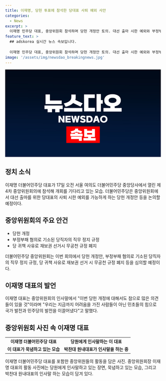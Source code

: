 ```yaml
---
title: 이재명, 당헌 투표에 참석한 당대표 사퇴 예외 사안
categories:
  - News
excerpt: >
  이재명 민주당 대표, 중앙위원회 참석하며 당헌 개정안 토의. 대선 출마 시한 예외와 부정부패 혐의 당직자 직무 정지 규정 투표 등, 논의될 예정. 이재명 대표는 의견 다양성을 강조하며 민주당의 발전을 민초들의 힘으로 얻었다고 강조.
feature_text: >
  ## adskorea 실시간 뉴스 속보입니다.

  이재명 민주당 대표, 중앙위원회 참석하며 당헌 개정안 토의. 대선 출마 시한 예외와 부정부패 혐의 당직자 직무 정지 규정 투표 등, 논의될 예정. 이재명 대표는 의견 다양성을 강조하며 민주당의 발전을 민초들의 힘으로 얻었다고 강조.
image: '/assets/img/newsdao_breakingnews.jpg'
---
```


<p><img src="/assets/img/newsdao_breakingnews.jpg" alt="adskorea 속보" /></p>

<h2 data-ke-size="size26">정치 소식</h2>

<p data-ke-size="size16">이재명 더불어민주당 대표가 17일 오전 서울 여의도 더불어민주당 중앙당사에서 열린 제4차 중앙위원회의에 참석해 개회를 기다리고 있는 모습. 더불어민주당은 중앙위원회에서 대선 출마를 위한 당대표의 사퇴 시한 예외를 가능하게 하는 당헌 개정안 등을 논의할 예정이다.</p>

<h2 data-ke-size="size24">중앙위원회의 주요 안건</h2>

<ul>
  <li>당헌 개정</li>
  <li>부정부패 혐의로 기소된 당직자의 직무 정지 규정</li>
  <li>당 귀책 사유로 재보권 선거시 무공천 규정 폐지</li>
</ul>

<p data-ke-size="size16">더불어민주당 중앙위원회는 이번 회의에서 당헌 개정안, 부정부패 혐의로 기소된 당직자의 직무 정지 규정, 당 귀책 사유로 재보권 선거 시 무공천 규정 폐지 등을 심의할 예정이다.</p>

<h2 data-ke-size="size24">이재명 대표의 발언</h2>

<p data-ke-size="size16">이재명 대표는 중앙위원회의 인사말에서 "이번 당헌 개정에 대해서도 참으로 많은 의견들이 있을 것"이라며 "우리는 지금까지 어려움을 가진 사람들이 아닌 민초들의 힘으로 국가 발전과 민주당의 발전을 이끌어냈다"고 말했다.</p>

<h2 data-ke-size="size24">중앙위원회 사진 속 이재명 대표</h2>

<table>
  <tr>
    <td style="text-align: center; height: 17px;"><b>이재명 더불어민주당 대표</b></td>
    <td style="text-align: center; height: 17px;"><b>당원에게 인사말하는 이 대표</b></td>
  </tr>
  <tr>
    <td style="text-align: center; height: 17px;"><b>이 대표가 묵념하고 있는 모습</b></td>
    <td style="text-align: center; height: 17px;"><b>박찬대 원내대표가 인사말을 하는 중</b></td>
  </tr>
</table>

<p data-ke-size="size16">이재명 더불어민주당 대표를 포함한 중앙위원들의 활동을 담은 사진. 중앙위원회장 이재명 대표의 활동 사진에는 당원에게 인사말하고 있는 장면, 묵념하고 있는 모습, 그리고 박찬대 원내대표의 인사말 하는 모습이 담겨 있다.</p>

